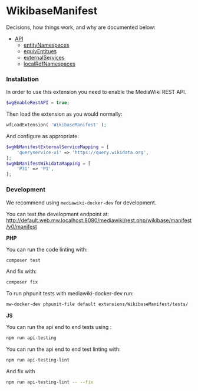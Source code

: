 # WikibaseManifest

Decisions, how things work, and why are documented below:

 - [API](/docs/api.md)
   - [entityNamespaces](/docs/entityNamespaces.md)
   - [equivEntitues](/docs/equivEntitues.md)
   - [externalServices](/docs/externalServices.md)
   - [localRdfNamespaces](/docs/localRdfNamespaces.md)

### Installation

In order to use this extension you need to enable the MediaWiki REST API.

```php
$wgEnableRestAPI = true;
```

Then load the extension as you would normally:

```php
wfLoadExtension( 'WikibaseManifest' );
```

And configure as appropriate:

```php
$wgWbManifestExternalServiceMapping = [
	'queryservice-ui' => 'https://query.wikidata.org',
];
$wgWbManifestWikidataMapping = [
	'P31' => 'P1',
];
```

### Development

We recommend using `mediawiki-docker-dev` for development.

You can test the development endpoint at:
http://default.web.mw.localhost:8080/mediawiki/rest.php/wikibase/manifest/v0/manifest

**PHP**

You can run the code linting with:
```sh
composer test
```

And fix with:
```sh
composer fix
```

To run phpunit tests with mediawiki-docker-dev run:
```sh
mw-docker-dev phpunit-file default extensions/WikibaseManifest/tests/
```

**JS**

You can run the api end to end tests using :
```sh
npm run api-testing
```

You can run the api end to end test linting with:
```sh
npm run api-testing-lint
```

And fix with
```sh
npm run api-testing-lint -- --fix
```
